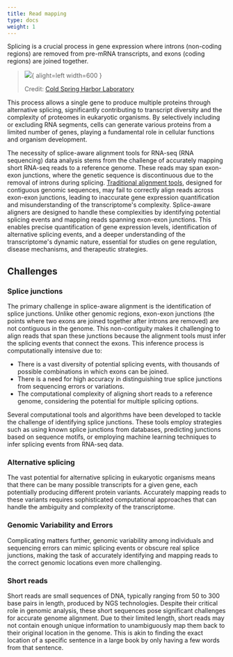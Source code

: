 ```yaml
---
title: Read mapping
type: docs
weight: 1
---
```



Splicing is a crucial process in gene expression where introns (non-coding regions) are removed from pre-mRNA transcripts, and exons (coding regions) are joined together.

> ![](https://www.cshl.edu/wp-content/uploads/2018/08/exons_introns_splicing.jpg){ alight=left width=600 }
> 
> Credit: [Cold Spring Harbor Laboratory](https://www.cshl.edu/predicting-how-splicing-errors-impact-disease-risk/)

This process allows a single gene to produce multiple proteins through alternative splicing, significantly contributing to transcript diversity and the complexity of proteomes in eukaryotic organisms.
By selectively including or excluding RNA segments, cells can generate various proteins from a limited number of genes, playing a fundamental role in cellular functions and organism development.

The necessity of splice-aware alignment tools for RNA-seq (RNA sequencing) data analysis stems from the challenge of accurately mapping short RNA-seq reads to a reference genome.
These reads may span exon-exon junctions, where the genetic sequence is discontinuous due to the removal of introns during splicing.
[Traditional alignment tools](../../alignment/), designed for contiguous genomic sequences, may fail to correctly align reads across exon-exon junctions, leading to inaccurate gene expression quantification and misunderstanding of the transcriptome's complexity.
Splice-aware aligners are designed to handle these complexities by identifying potential splicing events and mapping reads spanning exon-exon junctions.
This enables precise quantification of gene expression levels, identification of alternative splicing events, and a deeper understanding of the transcriptome's dynamic nature, essential for studies on gene regulation, disease mechanisms, and therapeutic strategies.

## Challenges

### Splice junctions

The primary challenge in splice-aware alignment is the identification of splice junctions.
Unlike other genomic regions, exon-exon junctions (the points where two exons are joined together after introns are removed) are not contiguous in the genome.
This non-contiguity makes it challenging to align reads that span these junctions because the alignment tools must infer the splicing events that connect the exons.
This inference process is computationally intensive due to:

-   There is a vast diversity of potential splicing events, with thousands of possible combinations in which exons can be joined.
-   There is a need for high accuracy in distinguishing true splice junctions from sequencing errors or variations.
-   The computational complexity of aligning short reads to a reference genome, considering the potential for multiple splicing options.

Several computational tools and algorithms have been developed to tackle the challenge of identifying splice junctions.
These tools employ strategies such as using known splice junctions from databases, predicting junctions based on sequence motifs, or employing machine learning techniques to infer splicing events from RNA-seq data.

### Alternative splicing

The vast potential for alternative splicing in eukaryotic organisms means that there can be many possible transcripts for a given gene, each potentially producing different protein variants.
Accurately mapping reads to these variants requires sophisticated computational approaches that can handle the ambiguity and complexity of the transcriptome.

### Genomic Variability and Errors

Complicating matters further, genomic variability among individuals and sequencing errors can mimic splicing events or obscure real splice junctions, making the task of accurately identifying and mapping reads to the correct genomic locations even more challenging.

### Short reads

Short reads are small sequences of DNA, typically ranging from 50 to 300 base pairs in length, produced by NGS technologies. Despite their critical role in genomic analysis, these short sequences pose significant challenges for accurate genome alignment.
Due to their limited length, short reads may not contain enough unique information to unambiguously map them back to their original location in the genome.
This is akin to finding the exact location of a specific sentence in a large book by only having a few words from that sentence.

<!-- REFERENCES -->

[^su2023identification]: Su, T., Hollas, M. A., Fellers, R. T., & Kelleher, N. L. (2023). Identification of splice variants and isoforms in transcriptomics and proteomics. *Annual review of biomedical data science, 6*, 357-376. doi: [10.1146/annurev-biodatasci-020722-044021](https://doi.org/10.1146/annurev-biodatasci-020722-044021)
